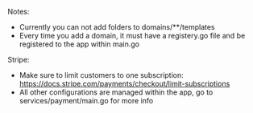 Notes:
- Currently you can not add folders to domains/**/templates
- Every time you add a domain, it must have a registery.go file and be registered to the app within main.go

Stripe:
- Make sure to limit customers to one subscription: https://docs.stripe.com/payments/checkout/limit-subscriptions
- All other configurations are managed within the app, go to services/payment/main.go for more info